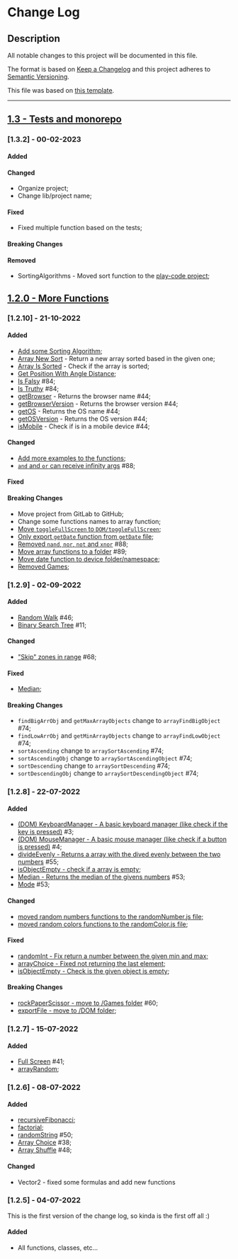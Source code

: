 # Change Log

## Description
All notable changes to this project will be documented in this file.
 
The format is based on [Keep a Changelog](http://keepachangelog.com/)
and this project adheres to [Semantic Versioning](http://semver.org/).

This file was based on [this template](https://gist.github.com/juampynr/4c18214a8eb554084e21d6e288a18a2c).

----
## [1.3 - Tests and monorepo](https://github.com/201flaviosilva-labs/utilidades/milestone/4)

### [1.3.2] - 00-02-2023
 
#### Added

#### Changed
- Organize project;
- Change lib/project name;

#### Fixed
- Fixed multiple function based on the tests;

#### Breaking Changes

#### Removed
- SortingAlgorithms - Moved sort function to the [play-code project](https://github.com/201flaviosilva-labs/play-code);


## [1.2.0 - More Functions](https://github.com/201flaviosilva-labs/utilidades/milestone/2)

### [1.2.10] - 21-10-2022
 
#### Added
- [Add some Sorting Algorithm](https://github.com/201flaviosilva-labs/utilidades/commit/5d248aa08a3f4de28843aa5c788bfe9cc55f9fda);
- [Array New Sort](https://github.com/201flaviosilva-labs/utilidades/commit/9260d39f2d567705d09aa0ee2b69fec2a429b3c2) - Return a new array sorted based in the given one;
- [Array Is Sorted](https://github.com/201flaviosilva-labs/utilidades/commit/9260d39f2d567705d09aa0ee2b69fec2a429b3c2) - Check if the array is sorted;
- [Get Position With Angle Distance](https://github.com/201flaviosilva-labs/utilidades/commit/80b83a7f35508d9997fb95bf2b6af066b8b4e553);
- [Is Falsy](https://github.com/201flaviosilva-labs/utilidades/commit/25b13f2b7fc66c01e6709ac8adee2e57f79fc5fd) #84;
- [Is Truthy](https://github.com/201flaviosilva-labs/utilidades/commit/25b13f2b7fc66c01e6709ac8adee2e57f79fc5fd) #84;
- [getBrowser](https://github.com/201flaviosilva-labs/utilidades/commit/c81f718f9497adc9f69f057950f7594b12dfa52d) - Returns the browser name #44;
- [getBrowserVersion](https://github.com/201flaviosilva-labs/utilidades/commit/c81f718f9497adc9f69f057950f7594b12dfa52d) - Returns the browser version #44;
- [getOS](https://github.com/201flaviosilva-labs/utilidades/commit/c81f718f9497adc9f69f057950f7594b12dfa52d) - Returns the OS name #44;
- [getOSVersion](https://github.com/201flaviosilva-labs/utilidades/commit/c81f718f9497adc9f69f057950f7594b12dfa52d) - Returns the OS version #44;
- [isMobile](https://github.com/201flaviosilva-labs/utilidades/commit/c81f718f9497adc9f69f057950f7594b12dfa52d) - Check if is in a mobile device #44;

#### Changed
- [Add more examples to the functions](https://github.com/201flaviosilva-labs/utilidades/commit/06c75f5b84da32b9af4521eab48afc3d4982a8aa);
- [`and` and `or` can receive infinity args](https://github.com/201flaviosilva-labs/utilidades/commit/2473d089c7a699650abfce108425ee0d479ce7e7) #88;
 
#### Fixed

#### Breaking Changes
- Move project from GitLab to GitHub;
- Change some functions names to array function;
- [Move `toggleFullScreen` to `DOM/toggleFullScreen`](https://github.com/201flaviosilva-labs/utilidades/commit/2c0e9f8d293c68f36e9297b70c18321678e40921);
- [Only export `getDate` function from `getDate` file](https://github.com/201flaviosilva-labs/utilidades/commit/2c0e9f8d293c68f36e9297b70c18321678e40921);
- [Removed `nand`, `nor`, `not` and `xnor`](https://github.com/201flaviosilva-labs/utilidades/commit/2473d089c7a699650abfce108425ee0d479ce7e7) #88;
- [Move array functions to a folder](https://github.com/201flaviosilva-labs/utilidades/commit/237cbf42f22131dd83c5126107f21b32ce33e232) #89;
- [Move date function to device folder/namespace](https://github.com/201flaviosilva-labs/utilidades/commit/c81f718f9497adc9f69f057950f7594b12dfa52d);
- [Removed Games](https://github.com/201flaviosilva-labs/utilidades/commit/40367810b608d5271f2795df44ec4e7dea02fd29);


### [1.2.9] - 02-09-2022
 
#### Added
- [Random Walk](https://github.com/201flaviosilva-labs/utilidades/commit/56eebcaac033c05401140c4418b54e9579fb8d38) #46;
- [Binary Search Tree](https://github.com/201flaviosilva-labs/utilidades/commit/b141db4e7a0089a7c99a9ca8a70f7a37f73d59ef) #11;

#### Changed
- ["Skip" zones in range](https://github.com/201flaviosilva-labs/utilidades/commit/b0d7a1d585f194c093ba22f621ebf71a0d5ce793) #68;
 
#### Fixed
- [Median](https://github.com/201flaviosilva-labs/utilidades/commit/bb9e8d4aba6f64cc6752b7f0853460c2edc03d74);

#### Breaking Changes
 - `findBigArrObj` and `getMaxArrayObjects` change to `arrayFindBigObject` #74;
 - `findLowArrObj` and `getMinArrayObjects` change to `arrayFindLowObject` #74;
 - `sortAscending` change to `arraySortAscending` #74;
 - `sortAscendingObj` change to `arraySortAscendingObject` #74;
 - `sortDescending` change to `arraySortDescending` #74;
 - `sortDescendingObj` change to `arraySortDescendingObject` #74;

### [1.2.8] - 22-07-2022
 
#### Added
- [(DOM) KeyboardManager - A basic keyboard manager (like check if the key is pressed)](https://github.com/201flaviosilva-labs/utilidades/commit/985b59849d66b1d00b5e5660f66e1fb8c87eaad4) #3;
- [(DOM) MouseManager - A basic mouse manager (like check if a button is pressed)](https://github.com/201flaviosilva-labs/utilidades/commit/caa9e7bd9c1fe82280a0abf13b61b488ac792a60) #4;
- [divideEvenly - Returns a array with the dived evenly between the two numbers](https://github.com/201flaviosilva-labs/utilidades/commit/95da63534f0a346cc82041303ef991e2bb2d0973) #55;
- [isObjectEmpty - check if a array is empty](https://github.com/201flaviosilva-labs/utilidades/commit/6d5a1c55256c2663c5d3ece18c6bc360b5fd4b1d);
- [Median - Returns the median of the givens numbers](https://github.com/201flaviosilva-labs/utilidades/commit/fd8bd65ca24ac7696db29b1c76a25fbd69273a65) #53;
- [Mode](https://github.com/201flaviosilva-labs/utilidades/commit/fd8bd65ca24ac7696db29b1c76a25fbd69273a65) #53;

#### Changed
- [moved random numbers functions to the randomNumber.js file;](https://github.com/201flaviosilva-labs/utilidades/commit/b46c29d9c16641781f018746a0037afe0dcec83a)
- [moved random colors functions to the randomColor.js file](https://github.com/201flaviosilva-labs/utilidades/commit/b46c29d9c16641781f018746a0037afe0dcec83a);
 
#### Fixed
- [randomInt - Fix return a number between the given min and max;](https://github.com/201flaviosilva-labs/utilidades/commit/9e250dbcad6044a1e1b669a2d77bfd45df64060e)
- [arrayChoice - Fixed not returning the last element](https://github.com/201flaviosilva-labs/utilidades/commit/9e250dbcad6044a1e1b669a2d77bfd45df64060e);
- [isObjectEmpty - Check is the given object is empty](https://github.com/201flaviosilva-labs/utilidades/commit/6d5a1c55256c2663c5d3ece18c6bc360b5fd4b1d);

#### Breaking Changes
 - [rockPaperScissor - move to /Games folder](https://github.com/201flaviosilva-labs/utilidades/commit/29b31bdc1fd60790e071d0429b4790f9d5a9d082) #60;
 - [exportFile - move to /DOM folder](https://github.com/201flaviosilva-labs/utilidades/commit/fd8bd65ca24ac7696db29b1c76a25fbd69273a65);

### [1.2.7] - 15-07-2022
#### Added
 - [Full Screen](https://github.com/201flaviosilva-labs/utilidades/commit/cedd102ff36ffd712d0d20be30f21b9003253027) #41;
 - [arrayRandom](https://github.com/201flaviosilva-labs/utilidades/commit/cbdb864e76c5b7d8379352f3524a6a1d85f171fb);

### [1.2.6] - 08-07-2022
 
#### Added
- [recursiveFibonacci](https://github.com/201flaviosilva-labs/utilidades/commit/04dc0aaf31690f39e37f110ce8e6d9e0df56803c);
- [factorial](https://github.com/201flaviosilva-labs/utilidades/commit/0acd876787cbbeb546efede06458b75aace09421);
- [randomString](https://github.com/201flaviosilva-labs/utilidades/commit/100b27ae279d94af6f1f3c5c5df05321767fd3e5) #50;
- [Array Choice](https://github.com/201flaviosilva-labs/utilidades/commit/82b391a59c2ec709cbf42c4945d277263d858613) #38;
- [Array Shuffle](https://github.com/201flaviosilva-labs/utilidades/commit/1d9b11083ee4d4493c3d17cb71e514f389b04e0e) #48;
 
#### Changed
- Vector2 - fixed some formulas and add new functions
 
### [1.2.5] - 04-07-2022

This is the first version of the change log, so kinda is the first off all :)
 
#### Added
- All functions, classes, etc...
 